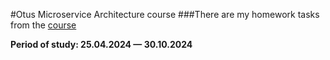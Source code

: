 #Otus Microservice Architecture course
###There are my homework tasks from the [course](https://otus.ru/lessons/microservice-architecture/)

**Period of study: 25.04.2024 — 30.10.2024**
